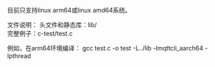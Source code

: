 目前只支持linux arm64或linux amd64系统。

文件说明：
头文件和静态库：lib/ <br>
完整例子：c-test/test.c

例如，在arm64环境编译：
gcc test.c -o test -L../lib -lmqttcli_aarch64 -lpthread
